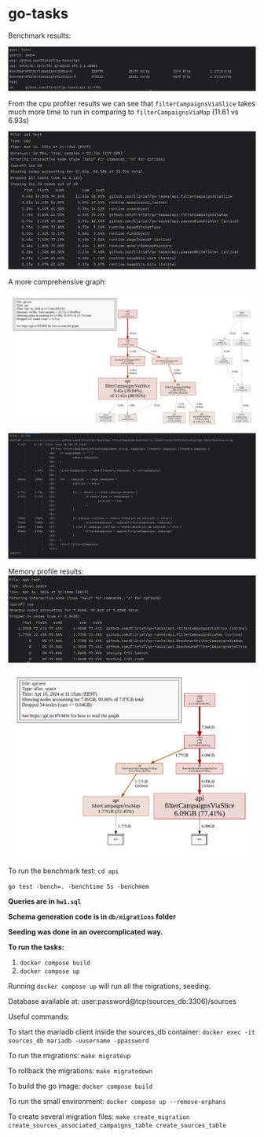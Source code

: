 # go-tasks

Benchmark results:

![img.png](resources/img.png)

From the cpu profiler results we can see that `filterCampaignsViaSlice` takes much more time to run in comparing to
`filterCampaignsViaMap` (11.61 vs 6.93s)

![img.png](resources/img2.png)

A more comprehensive graph:

![img.png](resources/img3.png)

![img.png](resources/img5.png)

Memory profile results:
![img.png](resources/img6.png)

![img_1.png](resources/img_1.png)

To run the benchmark test:
`cd api`

`go test -bench=. -benchtime 5s -benchmem`


**Queries are in `hw1.sql`**

**Schema generation code is in `db/migrations` folder**

**Seeding was done in an overcomplicated way.**

**To run the tasks:**
1. `docker compose build` 
2. `docker compose up`

Running `docker compose up` will run all the migrations, seeding.

Database available at: user:password@tcp(sources_db:3306)/sources

Useful commands:

To start the mariadb client inside the sources_db container:
`docker exec -it sources_db mariadb -uusername -ppassword`

To run the migrations:
`make migrateup`

To rollback the migrations:
`make migratedown`

To build the go image:
`docker compose build`

To run the small environment:
`docker compose up --remove-orphans`

To create several migration files:
`make create_migration create_sources_associated_campaigns_table create_sources_table`